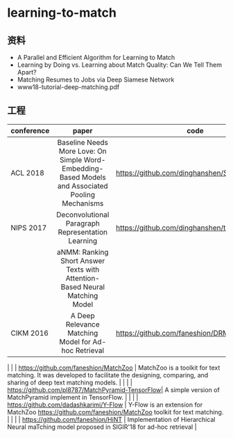 # learning-to-match

## 资料
* A Parallel and Efficient Algorithm for Learning to Match
* Learning by Doing vs. Learning about Match Quality: Can We Tell Them Apart?
* Matching Resumes to Jobs via Deep Siamese Network
* www18-tutorial-deep-matching.pdf

## 工程
| conference | paper | code | des |
| - | :-: | - | - |
| ACL 2018 | Baseline Needs More Love: On Simple Word-Embedding-Based Models and Associated Pooling Mechanisms|https://github.com/dinghanshen/SWEM| |
| NIPS 2017 | Deconvolutional Paragraph Representation Learning|https://github.com/dinghanshen/textCNN_public| |
|  | aNMM: Ranking Short Answer Texts with Attention-Based Neural Matching Model |  | |
| CIKM 2016 | A Deep Relevance Matching Model for Ad-hoc Retrieval | https://github.com/faneshion/DRMM | |

| | | https://github.com/faneshion/MatchZoo | MatchZoo is a toolkit for text matching. It was developed to facilitate the designing, comparing, and sharing of deep text matching models. |
| | | https://github.com/pl8787/MatchPyramid-TensorFlow| A simple version of MatchPyramid implement in TensorFlow. |
| | | https://github.com/dadashkarimi/Y-Flow | Y-Flow is an extension for MatchZoo https://github.com/faneshion/MatchZoo toolkit for text matching. |
| | | https://github.com/faneshion/HiNT | Implementation of Hierarchical Neural maTching model proposed in SIGIR'18 for ad-hoc retrieval |





